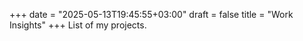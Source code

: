 +++
date = "2025-05-13T19:45:55+03:00"
draft = false
title = "Work Insights"
+++
List of my projects.
